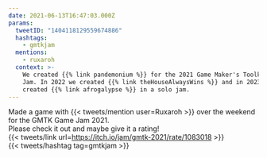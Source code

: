 ```yaml
---
date: 2021-06-13T16:47:03.000Z
params:
  tweetID: "1404118129559674886"
  hashtags:
    - gmtkjam
  mentions:
    - ruxaroh
  context: >-
    We created {{% link pandemonium %}} for the 2021 Game Maker's Toolkit Game
    Jam. In 2022 we created {{% link theHouseAlwaysWins %}} and in 2023 I
    created {{% link afrogalypse %}} in a solo jam.
---
```


Made a game with {{< tweets/mention user=Ruxaroh >}} over the weekend for the
GMTK Game Jam 2021.\
Please check it out and maybe give it a rating!\
{{< tweets/link url=https://itch.io/jam/gmtk-2021/rate/1083018 >}}\
{{< tweets/hashtag tag=gmtkjam >}}
